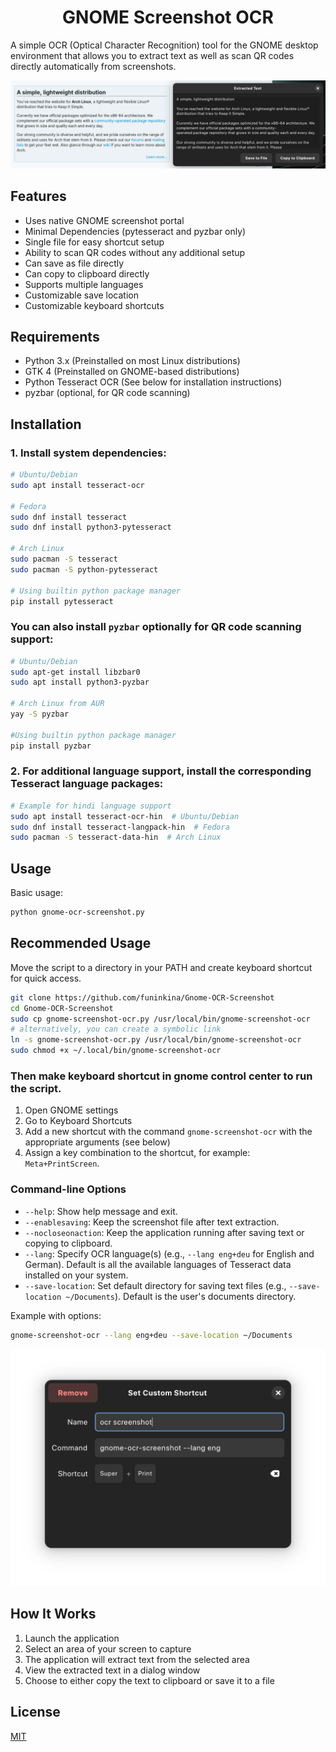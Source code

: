 <h1 style="text-align: center;"> GNOME Screenshot OCR </h1>

A simple OCR (Optical Character Recognition) tool for the GNOME desktop environment that allows you to extract text as well as scan QR codes directly automatically from screenshots.

![Screenshot](screenshot.png)

## Features

- Uses native GNOME screenshot portal
- Minimal Dependencies (pytesseract and pyzbar only)
- Single file for easy shortcut setup
- Ability to scan QR codes without any additional setup
- Can save as file directly
- Can copy to clipboard directly
- Supports multiple languages
- Customizable save location
- Customizable keyboard shortcuts

## Requirements

- Python 3.x (Preinstalled on most Linux distributions)
- GTK 4 (Preinstalled on GNOME-based distributions)
- Python Tesseract OCR (See below for installation instructions)
- pyzbar (optional, for QR code scanning)

## Installation

### 1. Install system dependencies:
```bash
# Ubuntu/Debian
sudo apt install tesseract-ocr

# Fedora
sudo dnf install tesseract
sudo dnf install python3-pytesseract

# Arch Linux
sudo pacman -S tesseract
sudo pacman -S python-pytesseract

# Using builtin python package manager
pip install pytesseract
```

### You can also install `pyzbar` optionally for QR code scanning support:
```bash
# Ubuntu/Debian
sudo apt-get install libzbar0
sudo apt install python3-pyzbar 

# Arch Linux from AUR
yay -S pyzbar

#Using builtin python package manager
pip install pyzbar
```


### 2. For additional language support, install the corresponding Tesseract language packages:
```bash
# Example for hindi language support
sudo apt install tesseract-ocr-hin  # Ubuntu/Debian
sudo dnf install tesseract-langpack-hin  # Fedora
sudo pacman -S tesseract-data-hin  # Arch Linux
```

## Usage

Basic usage:
```bash
python gnome-ocr-screenshot.py
```

## Recommended Usage
Move the script to a directory in your PATH and create keyboard shortcut for quick access.

```bash
git clone https://github.com/funinkina/Gnome-OCR-Screenshot
cd Gnome-OCR-Screenshot
sudo cp gnome-screenshot-ocr.py /usr/local/bin/gnome-screenshot-ocr
# alternatively, you can create a symbolic link
ln -s gnome-screenshot-ocr.py /usr/local/bin/gnome-screenshot-ocr
sudo chmod +x ~/.local/bin/gnome-screenshot-ocr
```

### Then make keyboard shortcut in gnome control center to run the script.
1. Open GNOME settings
2. Go to Keyboard Shortcuts
3. Add a new shortcut with the command `gnome-screenshot-ocr` with the appropriate arguments (see below)
4. Assign a key combination to the shortcut, for example: `Meta+PrintScreen`. 

### Command-line Options

- `--help`: Show help message and exit.
- `--enablesaving`: Keep the screenshot file after text extraction.
- `--nocloseonaction`: Keep the application running after saving text or copying to clipboard.
- `--lang`: Specify OCR language(s) (e.g., `--lang eng+deu` for English and German). Default is all the available languages of Tesseract data installed on your system.
- `--save-location`: Set default directory for saving text files (e.g., `--save-location ~/Documents`). Default is the user's documents directory.

Example with options:
```bash
gnome-screenshot-ocr --lang eng+deu --save-location ~/Documents
```
![shortcut example](shortcut_demo.png)

## How It Works

1. Launch the application
2. Select an area of your screen to capture
3. The application will extract text from the selected area
4. View the extracted text in a dialog window
5. Choose to either copy the text to clipboard or save it to a file

## License

[MIT](https://github.com/funinkina/Gnome-OCR-Screenshot/blob/main/LICENSE)